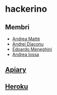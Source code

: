 # hackerino
## Membri
- [Andrea Mattè](https://github.com/andreamatt)
- [Andrei Diaconu](https://github.com/andreidiaconu97)
- [Edoardo Meneghini](https://github.com/edomenegaz)
- [Andrea Iossa](https://github.com/andreaiossa)

## [Apiary](https://hackerino.docs.apiary.io)
## [Heroku](https://hackerino.herokuapp.com)
